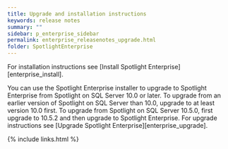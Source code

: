 ```yaml
---
title: Upgrade and installation instructions
keywords: release notes
summary: ""
sidebar: p_enterprise_sidebar
permalink: enterprise_releasenotes_upgrade.html
folder: SpotlightEnterprise
---
```



For installation instructions see [Install Spotlight Enterprise][enterprise_install].

You can use the Spotlight Enterprise installer to upgrade to Spotlight Enterprise from Spotlight on SQL Server 10.0 or later. To upgrade from an earlier version of Spotlight on SQL Server than 10.0, upgrade to at least version 10.0 first. To upgrade from Spotlight on SQL Server 10.5.0, first upgrade to 10.5.2 and then upgrade to Spotlight Enterprise. For upgrade instructions see [Upgrade Spotlight Enterprise][enterprise_upgrade].

{% include links.html %}
